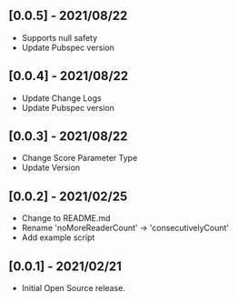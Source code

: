 ## [0.0.5] - 2021/08/22

* Supports null safety
* Update Pubspec version

## [0.0.4] - 2021/08/22

* Update Change Logs
* Update Pubspec version

## [0.0.3] - 2021/08/22

* Change Score Parameter Type
* Update Version

## [0.0.2] - 2021/02/25

* Change to README.md
* Rename 'noMoreReaderCount' -> 'consecutivelyCount'
* Add example script

## [0.0.1] - 2021/02/21

* Initial Open Source release.
